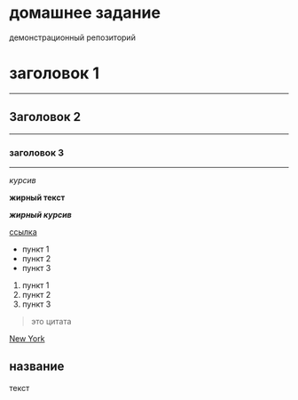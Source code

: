 #  домашнее задание 
демонстрационный репозиторий
# заголовок 1
---
## Заголовок 2
---
### заголовок 3
---
*курсив*

**жирный текст**

***жирный курсив***

[ссылка](https://ru.wikipedia.org/wiki/%D0%9D%D1%8C%D1%8E-%D0%99%D0%BE%D1%80%D0%BA)
+ пункт 1
+ пункт 2
+ пункт 3
1. пункт 1
2. пункт 2
3. пункт 3
> это цитата


[New York](https://avatars.mds.yandex.net/get-zen_doc/3502163/pub_5ee64bcbb162de311af397cc_5ef9ab7fe446b82d2ba392a6/scale_1200)

название
---
текст
